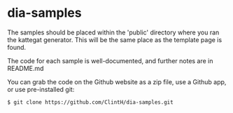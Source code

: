 dia-samples
===========

The samples should be placed within the 'public' directory where you ran the kattegat generator.
This will be the same place as the template page is found.

The code for each sample is well-documented, and further notes are in README.md

You can grab the code on the Github website as a zip file, use a Github app, or use pre-installed git:

````
$ git clone https://github.com/ClintH/dia-samples.git
````
